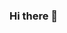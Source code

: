 ### Hi there 👋

<!--
**Enanamy/Enanamy** is a ✨ _special_ ✨ repository because its `README.md` (this file) appears on your GitHub profile.

Here are some ideas to get you started:

- 🔭 I’m currently working on...ummmmm...**ddl**
- 🌱 I’m currently learning how to survive the _exam week_
- 👯 I’m looking to collaborate on LOL
- 🤔 I’m looking for help with getting out of the pool.
- 💬 Ask me about ... nothing
- 📫 There is actually no need for you guys to reach me :) 

-->
